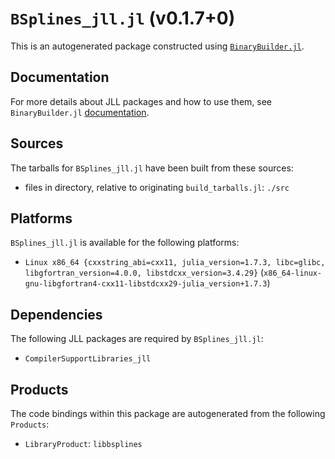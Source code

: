 # `BSplines_jll.jl` (v0.1.7+0)

This is an autogenerated package constructed using [`BinaryBuilder.jl`](https://github.com/JuliaPackaging/BinaryBuilder.jl).

## Documentation

For more details about JLL packages and how to use them, see `BinaryBuilder.jl` [documentation](https://docs.binarybuilder.org/stable/jll/).

## Sources

The tarballs for `BSplines_jll.jl` have been built from these sources:

* files in directory, relative to originating `build_tarballs.jl`: `./src`

## Platforms

`BSplines_jll.jl` is available for the following platforms:

* `Linux x86_64 {cxxstring_abi=cxx11, julia_version=1.7.3, libc=glibc, libgfortran_version=4.0.0, libstdcxx_version=3.4.29}` (`x86_64-linux-gnu-libgfortran4-cxx11-libstdcxx29-julia_version+1.7.3`)

## Dependencies

The following JLL packages are required by `BSplines_jll.jl`:

* `CompilerSupportLibraries_jll`

## Products

The code bindings within this package are autogenerated from the following `Products`:

* `LibraryProduct`: `libbsplines`
